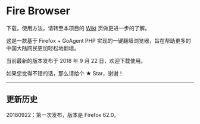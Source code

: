 # Fire Browser

下载，使用方法，请转至本项目的 [Wiki](https://github.com/bclswl0827/Fire-Browser/wiki) 页做更进一步的了解。

这是一款基于 Firefox + GoAgent PHP 实现的一键翻墙浏览器，旨在帮助更多的中国大陆网民更加轻松地翻墙。

当前最新的版本发布于 2018 年 9 月 22 日，欢迎下载使用。

如果您觉得不错的话，那么请给个 ★ Star，谢谢！

---

## 更新历史

20180922：第一次发布，版本是 Firefox 62.0。
